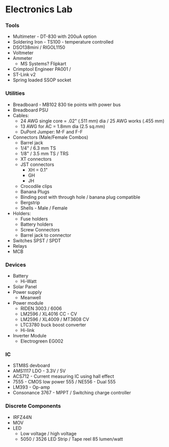 # Electronics Lab

### Tools
- Multimeter - DT-830 with 200uA option
- Soldering Iron - TS100 - temperature controlled
- DSO138mini / RIGOL1150
- Voltmeter
- Ammeter
	- MS Systems? Flipkart
- Crimptool Engineer PA001 / 
- ST-Link v2
- Spring loaded SSOP socket

### Utilities
- Breadboard - MB102 830 tie points with power bus
- Breadboard PSU
- Cables:
	- 24 AWG single core = .02" (.511 mm) dia / 25 AWG works (.455 mm)
	- 13 AWG for AC = 1.8mm dia (2.5 sq.mm)
	- DuPont Jumper: M-F and F-F
- Connectors (Male/Female Combos)
	- Barrel jack
	- 1/4" / 6.3 mm TS
	- 1/8" / 3.5 mm TS / TRS
	- XT connectors
	- JST connectors
		- XH = 0.1"
		- GH
		- JH
	- Crocodile clips
	- Banana Plugs
	- Binding post with through hole / banana plug compatible
	- Bergstrip
	- Shells - Male / Female
- Holders:
	- Fuse holders
	- Battery holders
	- Screw Connectors
	- Barrel jack to connector
- Switches SPST / SPDT
- Relays
- MCB

### Devices
- Battery
	- Hi-Watt
- Solar Panel
- Power supply
	- Meanwell
- Power module
	- RIDEN 3003 / 6006
	- LM2596 / XL4016 CC - CV
	- LM2596 / XL4009 / MT3608 CV
	- LTC3780 buck boost converter
	- Hi-link
- Inverter Module
	- Electrogreen EG002

### IC
- STM8S devboard
- AMS1117 LDO - 3.3V / 5V
- ACS712 - Current measuring IC using hall effect
- 7555 - CMOS low power 555 / NE556 - Dual 555
- LM393 - Op-amp
- Consonance 3767 - MPPT / Switching charge controller

### Discrete Components
- IRFZ44N
- MOV
- LED
	- Low voltage / high voltage
	- 5050 / 3526 LED Strip / Tape reel 85 lumen/watt
